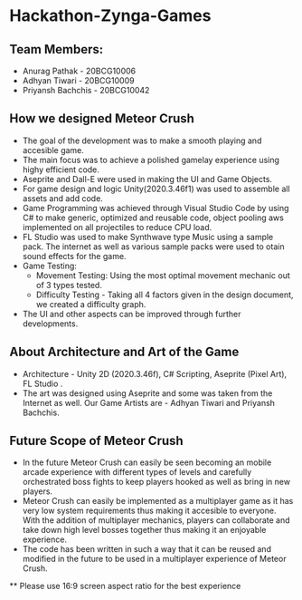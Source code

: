 # Hackathon-Zynga-Games
## Team Members:
- Anurag Pathak - 20BCG10006
- Adhyan Tiwari - 20BCG10009
- Priyansh Bachchis - 20BCG10042


## How we designed Meteor Crush
- The goal of the development was to make a smooth playing and accesible game. 
- The main focus was to achieve a polished gamelay experience using highy efficient code.
- Aseprite and Dall-E were used in making the UI and Game Objects. 
- For game design and logic Unity(2020.3.46f1) was used to assemble all assets and add code. 
- Game Programming was achieved through Visual Studio Code by using C# to make generic, optimized and reusable code, object pooling aws implemented on all projectiles to reduce CPU load.
- FL Studio was used to make Synthwave type Music using a sample pack. The internet as well as various sample packs were used to otain sound effects for the game.
- Game Testing:
	- Movement Testing: Using the most optimal movement mechanic out of 3 types tested.
	- Difficulty Testing - Taking all 4 factors given in the design document, we created a difficulty graph.
- The UI and other aspects can be improved through further developments.
	
	

## About Architecture and Art of the Game
- Architecture - Unity 2D (2020.3.46f), C# Scripting, Aseprite (Pixel Art), FL Studio . 
- The art was designed using Aseprite and some was taken from the Internet as well. Our Game Artists are - Adhyan Tiwari and Priyansh Bachchis.

## Future Scope of Meteor Crush
- In the future Meteor Crush can easily be seen becoming an mobile arcade experience with different types of levels and carefully orchestrated boss fights to keep players hooked as well as bring in new players.
- Meteor Crush can easily be implemented as a multiplayer game as it has very low system requirements thus making it accesible to everyone. With the addition of multiplayer mechanics, players can collaborate and take down high level bosses together thus making it an enjoyable experience.
- The code has been written in such a way that it can be reused and modified in the future to be used in a multiplayer experience of Meteor Crush.

** Please use 16:9 screen aspect ratio for the best experience
